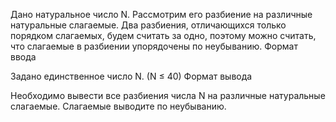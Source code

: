 Дано натуральное число N. Рассмотрим его разбиение на различные натуральные слагаемые. Два разбиения, отличающихся только порядком слагаемых, будем считать за одно, поэтому можно считать, что слагаемые в разбиении упорядочены по неубыванию.
Формат ввода

Задано единственное число N. (N ≤ 40)
Формат вывода

Необходимо вывести все разбиения числа N на различные натуральные слагаемые. Слагаемые выводите по неубыванию.